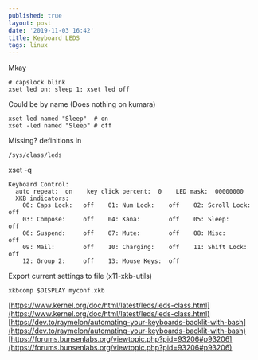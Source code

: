 ```yaml
---
published: true
layout: post
date: '2019-11-03 16:42'
title: Keyboard LEDS
tags: linux 
---
```

Mkay

    # capslock blink
    xset led on; sleep 1; xset led off
    
Could be by name (Does nothing on kumara)

    xset led named "Sleep"  # on
    xset -led named "Sleep" # off

Missing? definitions in

    /sys/class/leds
    
xset -q         

    Keyboard Control:
      auto repeat:  on    key click percent:  0    LED mask:  00000000
      XKB indicators:
        00: Caps Lock:   off    01: Num Lock:    off    02: Scroll Lock: off
        03: Compose:     off    04: Kana:        off    05: Sleep:       off
        06: Suspend:     off    07: Mute:        off    08: Misc:        off
        09: Mail:        off    10: Charging:    off    11: Shift Lock:  off
        12: Group 2:     off    13: Mouse Keys:  off

Export current settings to file (x11-xkb-utils)

    xkbcomp $DISPLAY myconf.xkb


[https://www.kernel.org/doc/html/latest/leds/leds-class.html](https://www.kernel.org/doc/html/latest/leds/leds-class.html)  
[https://dev.to/raymelon/automating-your-keyboards-backlit-with-bash](https://dev.to/raymelon/automating-your-keyboards-backlit-with-bash)  
[https://forums.bunsenlabs.org/viewtopic.php?pid=93206#p93206](https://forums.bunsenlabs.org/viewtopic.php?pid=93206#p93206)
